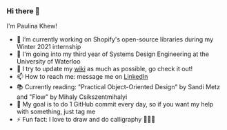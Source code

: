 ### Hi there 👋
I'm Paulina Khew!

- 🔭 I’m currently working on Shopify's open-source libraries during my Winter 2021 internship
- 🏫 I'm going into my third year of Systems Design Engineering at the University of Waterloo
- 📖 I try to update my [wiki](https://wiki.paulinakhew.me/) as much as possible, go check it out!
- 📫 How to reach me: message me on [LinkedIn](https://www.linkedin.com/in/paulinakhew/)
- 📚 Currently reading: "Practical Object-Oriented Design" by Sandi Metz and "Flow" by Mihaly Csikszentmihalyi
- 🥅 My goal is to do 1 GitHub commit every day, so if you want my help with something, just tag me
- ⚡ Fun fact: I love to draw and do calligraphy 👩🏻‍🎨
